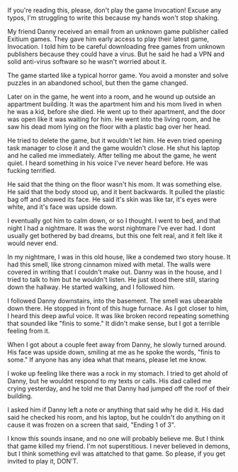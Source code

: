 If you're reading this, please, don't play the game Invocation!  Excuse any typos, I'm struggling to write this because my hands won't stop shaking. 

My friend Danny received an email from an unknown game publisher called Exitium games. They gave him early access to play their latest game, Invocation. I told him to be careful downloading free games from unknown publishers because they could have a virus. But he said he had a VPN and solid anti-virus software so he wasn't worried about it.

The game started like a typical horror game. You avoid a monster and solve puzzles in an abandoned school, but then the game changed. 

Later on in the game, he went into a room, and he wound up outside an appartment building. It was the apartment him and his mom lived in when he was a kid, before she died. He went up to their apartment, and the door was open like it was waiting for him. He went into the living room, and he saw his dead mom lying on the floor with a plastic bag over her head. 

He tried to delete the game, but it wouldn't let him. He even tried opening task manager to close it and the game wouldn't close. He shut his laptop and he called me immediately. After telling me about the game, he went quiet. I heard something in his voice I've never heard before. He was fucking terrified. 

He said that the thing on the floor wasn't his mom. It was something else. He said that the body stood up, and it bent backwards. It pulled the plastic bag off and showed its face. He said it's skin was like tar, it's eyes were white, and it's face was upside down.

I eventually got him to calm down, or so I thought. I went to bed, and that night I had a nightmare. It was the worst nightmare I've ever had. I dont usually get bothered by bad dreams, but this one felt real, and it felt like it would never end. 

In my nightmare, I was in this old house, like a condemed two story house. It had this smell, like strong cinnamon mixed with metal. The walls were covered in writing that I couldn't make out. Danny was in the house, and I tried to talk to him but he wouldn't listen. He just stood there still, staring down the hallway. He started walking, and I followed him.  

I followed Danny downstairs, into the basement. The smell was ubearable down there. He stopped in front of this huge furnace. As I got closer to him, I heard this deep awful voice. It was like broken record repeating something that sounded like "finis to some." It didn't make sense, but I got a terrible feeling from it. 

When I got about a couple feet away from Danny, he slowly turned around. His face was upside down, smiling at me as he spoke the words, "finis to some." If anyone has any idea what that means, please let me know.

I woke up feeling like there was a rock in my stomach. I tried to get ahold of Danny, but he wouldnt respond to my texts or calls. His dad called me crying yesterday, and he told me that Danny had jumped off the roof of their building.

 I asked him if Danny left a note or anything that said why he did it. His dad said he checked his room, and his laptop, but he couldn't do anything on it cause it was frozen on a screen that said, "Ending 1 of 3". 

I know this sounds insane, and no one will probably believe me. But I think that game killed my friend. I'm not superstitious. I never believed in demons, but I think something evil was attatched to that game. So please, if you get invited to play it, DON'T.